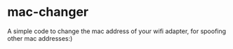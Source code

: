 # mac-changer
A simple code to change the mac address of your wifi adapter, for spoofing other mac addresses:)
